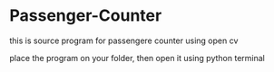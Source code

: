 # Passenger-Counter
this is source program for passengere counter using open cv

place the program on your folder, then open it using python terminal
